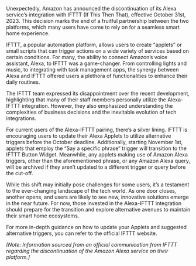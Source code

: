Unexpectedly, Amazon has announced the discontinuation of its Alexa service’s integration with IFTTT (If This Then That), effective October 31st, 2023. This decision marks the end of a fruitful partnership between the two platforms, which many users have come to rely on for a seamless smart home experience.

IFTTT, a popular automation platform, allows users to create “applets” or small scripts that can trigger actions on a wide variety of services based on certain conditions. For many, the ability to connect Amazon’s voice assistant, Alexa, to IFTTT was a game-changer. From controlling lights and music, to integrating with task management apps, the synergy between Alexa and IFTTT offered users a plethora of functionalities to enhance their daily routines.

The IFTTT team expressed its disappointment over the recent development, highlighting that many of their staff members personally utilize the Alexa-IFTTT integration. However, they also emphasized understanding the complexities of business decisions and the inevitable evolution of tech integrations.

For current users of the Alexa-IFTTT pairing, there’s a silver lining. IFTTT is encouraging users to update their Alexa Applets to utilize alternative triggers before the October deadline. Additionally, starting November 1st, applets that employ the “Say a specific phrase” trigger will transition to the IFTTT Button Widget. Meanwhile, any applets making use of Amazon Alexa triggers, other than the aforementioned phrase, or any Amazon Alexa query, will be archived if they aren’t updated to a different trigger or query before the cut-off.

While this shift may initially pose challenges for some users, it’s a testament to the ever-changing landscape of the tech world. As one door closes, another opens, and users are likely to see new, innovative solutions emerge in the near future. For now, those invested in the Alexa-IFTTT integration should prepare for the transition and explore alternative avenues to maintain their smart home ecosystems.

For more in-depth guidance on how to update your Applets and suggested alternative triggers, you can refer to the official IFTTT website.

*\[Note: Information sourced from an official communication from IFTTT regarding the discontinuation of the Amazon Alexa service on their platform.\]*